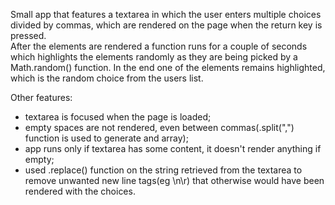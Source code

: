 Small app that features a textarea in which the user enters multiple choices divided by commas, which are rendered on the page when the return key is pressed.  
After the elements are rendered a function runs for a couple of seconds which highlights the elements randomly as they are being picked by a Math.random() function.
In the end one of the elements remains highlighted, which is the random choice from the users list.

Other features:
- textarea is focused when the page is loaded;
- empty spaces are not rendered, even between commas(.split(",") function is used to generate and array);
- app runs only if textarea has some content, it doesn't render anything if empty;
- used .replace() function on the string retrieved from the textarea to remove unwanted new line tags(eg \n\r) that otherwise would have been rendered with the choices.
